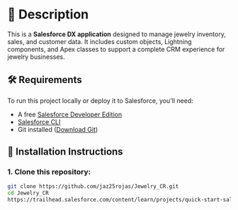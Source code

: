 # 📌 Description
This is a **Salesforce DX application** designed to manage jewelry inventory, sales, and customer data. It includes custom objects, Lightning components, and Apex classes to support a complete CRM experience for jewelry businesses.

## 🛠 Requirements
To run this project locally or deploy it to Salesforce, you'll need:
- A free [Salesforce Developer Edition](https://developer.salesforce.com/ )
- [Salesforce CLI](https://developer.salesforce.com/tools/sfdxcli )
- Git installed ([Download Git](https://git-scm.com/ ))

## 🚀 Installation Instructions

### 1. Clone this repository:
```bash
git clone https://github.com/jaz25rojas/Jewelry_CR.git 
cd Jewelry_CR
https://trailhead.salesforce.com/content/learn/projects/quick-start-salesforce-dx?trailmix_creator_id=swolter&trailmix_slug=sfdx-git-hub-and-visual-studio-code
